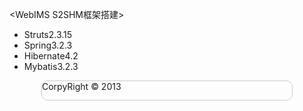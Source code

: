 ﻿<WebIMS S2SHM框架搭建>
<ul>
	<li>Struts2.3.15</li>
	<li>Spring3.2.3</li>
	<li>Hibernate4.2</li>
	<li>Mybatis3.2.3</li>
</ul>
<div style="width:400px;height:30px;margin:0 auto; border:1px solid #CCC; -webkit-border-radius:10px;">CorpyRight &copy; 2013</div>
